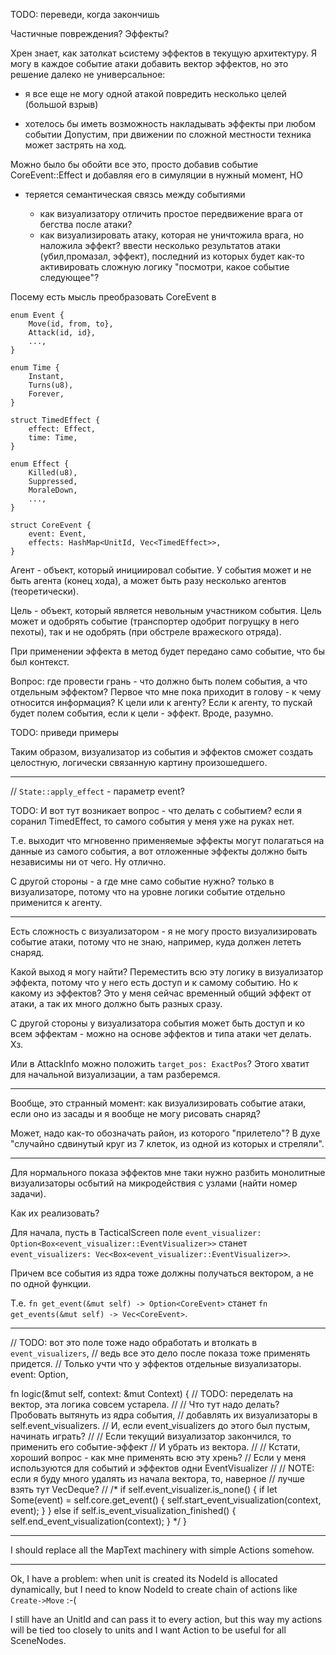 TODO: переведи, когда закончишь

Частичные повреждения? Эффекты?

Хрен знает, как затолкат ьсистему эффектов в текущую архитектуру.
Я могу в каждое событие атаки добавить вектор эффектов, но это решение
далеко не универсальное:

* я все еще не могу одной атакой повредить несколько целей (большой взрыв)

* хотелось бы иметь возможность накладывать эффекты при любом событии
  Допустим, при движении по сложной местности техника может застрять на ход.


Можно было бы обойти все это, просто добавив событие CoreEvent::Effect и добавляя его
в симуляции в нужный момент, НО

- теряется семантическая связсь между событиями

  - как визуализатору отличить простое передвижение врага от бегства после атаки?
  - как визуализировать атаку, которая не уничтожила врага, но наложила эффект?
    ввести несколько результатов атаки (убил,промазал, эффект), последний из которых
    будет как-то активировать сложную логику "посмотри, какое событие следующее"?

Посему есть мысль преобразовать CoreEvent в

```
enum Event {
    Move(id, from, to},
    Attack(id, id},
    ...,
}

enum Time {
    Instant,
    Turns(u8),
    Forever,
}

struct TimedEffect {
    effect: Effect,
    time: Time,
}

enum Effect {
    Killed(u8),
    Suppressed,
    MoraleDown,
    ...,
}

struct CoreEvent {
    event: Event,
    effects: HashMap<UnitId, Vec<TimedEffect>>,
}
```

Агент - объект, который инициировал событие.
У события может и не быть агента (конец хода),
а может быть разу несколько агентов (теоретически).

Цель - объект, который является невольным участником события.
Цель может и одобрять событие (транспортер одобрит погрущку в него пехоты),
так и не одобрять (при обстреле вражеского отряда).

При применении эффекта в метод будет передано само событие, что бы был контекст.

Вопрос: где провести грань - что должно быть полем события, а что отдельным эффектом?
Первое что мне пока приходит в голову - к чему относится информация? К цели или к агенту?
Если к агенту, то пускай будет полем события, если к цели - эффект.
Вроде, разумно.

TODO: приведи примеры

Таким образом, визуализатор из события и эффектов сможет создать целостную,
логически связанную картину произошедшего.

------

// `State::apply_effect` - параметр event?

TODO: И вот тут возникает вопрос - что делать с событием?
если я соранил TimedEffect, то самого события у меня уже на руках нет.

Т.е. выходит что мгновенно применяемые эффекты могут полагаться на
данные из самого события, а вот отложенные эффекты должно быть
независимы ни от чего. Ну отлично.

С другой стороны - а где мне само событие нужно?
только в визуализаторе, потому что на уровне логики событие
отдельно применится к агенту.

------

Есть сложность с визуализатором - я не могу просто визуализировать событие атаки,
потому что не знаю, например, куда должен лететь снаряд.

Какой выход я могу найти? Переместить всю эту логику в визуализатор эффекта,
потому что у него есть доступ и к самому событию.
Но к какому из эффектов? Это у меня сейчас временный общий эффект от атаки,
а так их много должно быть разных сразу.

С другой стороны у визуализатора события может быть доступ и ко всем эффектам -
можно на основе эффектов и типа атаки чет делать. Хз.

Или в AttackInfo можно положить `target_pos: ExactPos`?
Этого хватит для начальной визуализации, а там разберемся.

-------

Вообще, это странный момент: как визуализировать событие атаки,
если оно из засады и я вообще не могу рисовать снаряд?

Может, надо как-то обозначать район, из которого "прилетело"?
В духе "случайно сдвинутый круг из 7 клеток,
из одной из которых и стреляли".

-------

Для нормального показа эффектов мне таки нужно разбить монолитные
визуализаторы осбытий на микродействия с узлами (найти номер задачи).

Как их реализовать?

Для начала, пусть в TacticalScreen поле
`event_visualizer: Option<Box<event_visualizer::EventVisualizer>>`
станет
`event_visualizers: Vec<Box<event_visualizer::EventVisualizer>>`.

Причем все события из ядра тоже должны получаться вектором,
а не по одной функции.

Т.е.
`fn get_event(&mut self) -> Option<CoreEvent>`
станет
`fn get_events(&mut self) -> Vec<CoreEvent>`.

-------

// TODO: вот это поле тоже надо обработать и втолкать в `event_visualizers`,
// ведь все это дело после показа тоже применять придется.
// Только учти что у эффектов отдельные визуализаторы.
event: Option<CoreEvent>,


fn logic(&mut self, context: &mut Context) {
    // TODO: переделать на вектор, эта логика совсем устарела.
    //
    // Что тут надо делать? Пробовать вытянуть из ядра события,
    // добавлять их визуализаторы в self.event_visualizers.
    // И, если event_visualizers до этого был пустым, начинать играть?
    //
    // Если текущий визуализатор закончился, то применить его событие-эффект
    // И убрать из вектора.
    //
    // Кстати, хороший вопрос - как мне применять всю эту хрень?
    // Если у меня используются для событий и эффектов одни EventVisualizer
    //
    // NOTE: если я буду много удалять из начала вектора, то, наверное
    // лучше взять тут VecDeque?
    //
    /*
    if self.event_visualizer.is_none() {
        if let Some(event) = self.core.get_event() {
            self.start_event_visualization(context, event);
        }
    } else if self.is_event_visualization_finished() {
        self.end_event_visualization(context);
    }
    */
}

------

I should replace all the MapText machinery with simple
Actions somehow.

------

Ok, I have a problem: when unit is created its NodeId is allocated
dynamically, but I need to know NodeId to create chain of actions like
`Create->Move` :-(

I still have an UnitId and can pass it to every action, but
this way my actions will be tied too closely to units
and I want Action to be useful for all SceneNodes.
